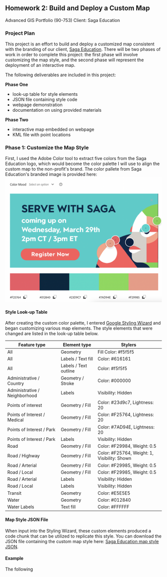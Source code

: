 ## Homework 2: Build and Deploy a Custom Map
Advanced GIS Portfolio (90-753)
Client: Saga Education

### Project Plan

This project is an effort to build and deploy a customized map consistent with the branding of our client, [Saga Education](https://www.sagaeducation.org/about-saga-education/). There will be two phases of work in order to complete this project: the first phase will involve customizing the map style, and the second phase will represent the deployment of an interactive map.

The following deliverables are included in this project: 

**Phase One**
+ look-up table for style elements
+ JSON file containing style code 
+ webpage demonstration 
+ documentation on using provided materials

**Phase Two**
+ interactive map embedded on webpage
+ KML file with point locations

### Phase 1: Customize the Map Style

First, I used the Adobe Color tool to extract five colors from the Saga Education logo, which would become the color palette I will use to align the custom map to the non-profit's brand. The color pallete from Saga Education's branded image is provided here: ![Saga Education color palette](https://github.com/c-sabin/AdvancedGIS_Portfolio/blob/main/Saga%20Color%20Palette.png)


#### Style Look-up Table
After creating the custom color palette, I entered [Google Styling Wizard](https://mapstyle.withgoogle.com/) and began customizing various map elements. The style elements that were changed are listed in the look-up table below.

| Feature type | Element type | Stylers |
| -------------| -------------| --------| 
| All	| Geometry | Fill	Color: #f5f5f5
| All	| Labels / Text fill | Color: #616161
| All	| Labels / Text outline	| Color: #f5f5f5
| Administrative / Country | Geometry / Stroke | Color: #000000
| Administrative / Neighborhood	| Labels	| Visibility: Hidden
| Points of interest	| Geometry / Fill	| Color: #23d9c7, Lightness: 20
| Points of Interest / Medical	| Geometry / Fill	| Color: #F25764, Lightness: 20
| Points of Interest / Park	| Geometry / Fill	| Color: #7AD94E, Lightness: 20
| Points of Interest / Park	| Labels	| Visibility: Hidden
| Road	| Geometry / Fill	| Color: #F29984, Weight: 0.5
| Road / Highway	| Geometry / Fill	| Color: #F25764, Weight: 1, Visibility: Shown
| Road / Arterial	| Geometry / Fill | Color: #F29985, Weight: 0.5
| Road / Local	| Geometry / Fill	| Color: #F29985, Weight: 0.5
| Road / Arterial |	Labels	| Visibility: Hidden
| Road / Local	| Labels	| Visibility: Hidden
| Transit	| Geometry	| Color: #E5E5E5
| Water	| Geometry	| Color: #012840
| Water	Labels |  Text fill	| Color: #FFFFFF


#### Map Style JSON File
When input into the Styling Wizard, these custom elements produced a code chunk that can be utilized to replicate this style. You can download the JSON file containing the custom map style here: [Saga Education map style JSON](https://github.com/c-sabin/AdvancedGIS_Portfolio/blob/main/saga_mapstyle.txt). 

#### Example
The following 

